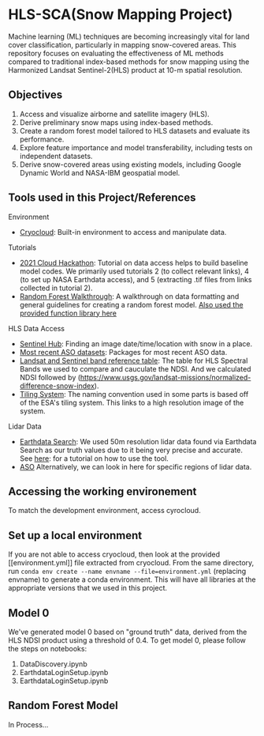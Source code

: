 # HLS-SCA(Snow Mapping Project)
Machine learning (ML) techniques are becoming increasingly vital for land cover classification, particularly in mapping snow-covered areas. This repository focuses on evaluating the effectiveness of ML methods compared to traditional index-based methods for snow mapping using the Harmonized Landsat Sentinel-2(HLS) product at 10-m spatial resolution.

## Objectives
1. Access and visualize airborne and satellite imagery (HLS).
2. Derive preliminary snow maps using index-based methods.
3. Create a random forest model tailored to HLS datasets and evaluate its performance.
4. Explore feature importance and model transferability, including tests on independent datasets.
5. Derive snow-covered areas using existing models, including Google Dynamic World and NASA-IBM geospatial model.

## Tools used in this Project/References
Environment
* [Cryocloud](https://book.cryointhecloud.com/content/Getting_Started.html): Built-in environment to access and manipulate data.

Tutorials
* [2021 Cloud Hackathon](https://nasa-openscapes.github.io/2021-Cloud-Hackathon/tutorials/): Tutorial on data access helps to build baseline model codes. We primarily used tutorials 2 (to collect relevant links), 4 (to set up NASA Earthdata access), and 5 (extracting .tif files from links collected in tutorial 2).
* [Random Forest Walkthrough](https://geo-smart.github.io/scm_geosmart_use_case/chapters/three.html): A walkthrough on data formatting and general guidelines for creating a random forest model. [Also used the provided function library here](https://github.com/geo-smart/scm_geosmart_use_case/blob/main/book/chapters/functions_book_chapter_SCA.py)

HLS Data Access
* [Sentinel Hub](https://apps.sentinel-hub.com/eo-browser/):  Finding an image date/time/location with snow in a place.
* [Most recent ASO datasets](https://www.airbornesnowobservatories.com/ ): Packages for most recent ASO data.
* [Landsat and Sentinel band reference table](https://lpdaac.usgs.gov/data/get-started-data/collection-overview/missions/harmonized-landsat-sentinel-2-hls-overview/#hls-spectral-bands): The table for HLS Spectral Bands we used to compare and cauculate the NDSI. And we calculated NDSI followed by (https://www.usgs.gov/landsat-missions/normalized-difference-snow-index).
* [Tiling System](https://hls.gsfc.nasa.gov/products-description/tiling-system/): The naming convention used in some parts is based off of the ESA's tiling system. This links to a high resolution image of the system.

Lidar Data
* [Earthdata Search](https://search.earthdata.nasa.gov/search): We used 50m resolution lidar data found via Earthdata Search as our truth values due to it being very precise and accurate. See [here](https://nsidc.org/data/user-resources/help-center/search-order-and-customize-nsidc-daac-data-nasa-earthdata-search): for a tutorial on how to use the tool.
* [ASO](https://data.airbornesnowobservatories.com/) Alternatively, we can look in here for specific regions of lidar data.

## Accessing the working environement
To match the development environment, access cyrocloud.

## Set up a local environment
If you are not able to access cryocloud, then look at the provided [[environment.yml]] file extracted from cryocloud.
From the same directory, run `conda env create --name envname --file=environment.yml` (replacing envname) to generate a conda environment. This will have all libraries at the appropriate versions that we used in this project.

## Model 0
We've generated model 0 based on "ground truth" data, derived from the HLS NDSI product using a threshold of 0.4.
To get model 0, please follow the steps on notebooks:
1. DataDiscovery.ipynb
2. EarthdataLoginSetup.ipynb
3. EarthdataLoginSetup.ipynb

## Random Forest Model
In Process...